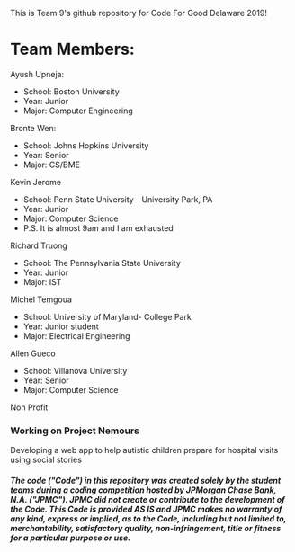 This is Team 9's github repository for Code For Good Delaware 2019!

# Team Members:

Ayush Upneja:
- School: Boston University
- Year: Junior
- Major: Computer Engineering

Bronte Wen: 
- School: Johns Hopkins University
- Year: Senior
- Major: CS/BME

Kevin Jerome
- School: Penn State University - University Park, PA
- Year: Junior
- Major: Computer Science 
- P.S. It is almost 9am and I am exhausted
    

Richard Truong
- School: The Pennsylvania State University
- Year: Junior
- Major: IST

Michel Temgoua
- School: University of Maryland- College Park
- Year: Junior student
- Major: Electrical Engineering

Allen Gueco
- School: Villanova University
- Year: Senior
- Major: Computer Science

Non Profit 

### Working on Project Nemours
Developing a web app to help autistic children prepare for hospital visits using social stories

##### The code ("Code") in this repository was created solely by the student teams during a coding competition hosted by JPMorgan Chase Bank, N.A. ("JPMC").						JPMC did not create or contribute to the development of the Code.  This Code is provided AS IS and JPMC makes no warranty of any kind, express or implied, as to the Code,						including but not limited to, merchantability, satisfactory quality, non-infringement, title or fitness for a particular purpose or use.